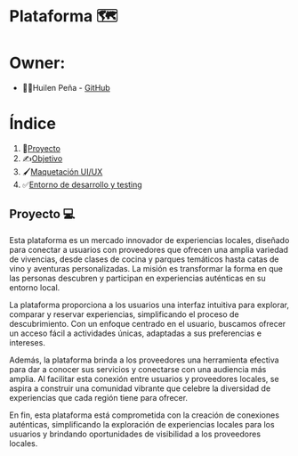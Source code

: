# Plataforma 🗺️

# Owner:
- 👩‍💻Huilen Peña - [GitHub](https://github.com/HuilenPe)

# Índice

1. 👤[Proyecto](#proyecto)
2. ✍️[Objetivo](#objetivo)
3. 🖌[Maquetación UI/UX](#maquetación-uiux)
4. ✅[Entorno de desarrollo y testing](#entorno-de-desarrollo-y-testing)

## Proyecto 💻 

Esta plataforma es un mercado innovador de experiencias locales, diseñado para conectar a usuarios con proveedores que ofrecen una amplia variedad de vivencias, desde clases de cocina y parques temáticos hasta catas de vino y aventuras personalizadas. La misión es transformar la forma en que las personas descubren y participan en experiencias auténticas en su entorno local.

La plataforma proporciona a los usuarios una interfaz intuitiva para explorar, comparar y reservar experiencias, simplificando el proceso de descubrimiento. Con un enfoque centrado en el usuario, buscamos ofrecer un acceso fácil a actividades únicas, adaptadas a sus preferencias e intereses.

Además, la plataforma brinda a los proveedores una herramienta efectiva para dar a conocer sus servicios y conectarse con una audiencia más amplia. Al facilitar esta conexión entre usuarios y proveedores locales, se aspira a construir una comunidad vibrante que celebre la diversidad de experiencias que cada región tiene para ofrecer.

En fin, esta plataforma está comprometida con la creación de conexiones auténticas, simplificando la exploración de experiencias locales para los usuarios y brindando oportunidades de visibilidad a los proveedores locales. 